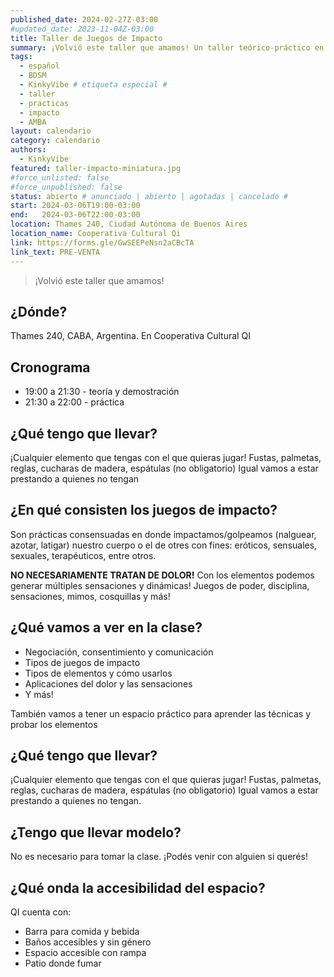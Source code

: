 ```yaml
---
published_date: 2024-02-27Z-03:00
#updated_date: 2023-11-04Z-03:00
title: Taller de Juegos de Impacto
summary: ¡Volvió este taller que amamos! Un taller teórico-práctico en donde exploramos cómo azotar, golpear y nalguear por placer
tags:
  - español
  - BDSM
  - KinkyVibe # etiqueta especial #
  - taller
  - practicas
  - impacto
  - AMBA
layout: calendario
category: calendario
authors:
  - KinkyVibe
featured: taller-impacto-miniatura.jpg
#force_unlisted: false
#force_unpublished: false
status: abierto # anunciado | abierto | agotadas | cancelado #
start: 2024-03-06T19:00-03:00
end:   2024-03-06T22:00-03:00
location: Thames 240, Ciudad Autónoma de Buenos Aires
location_name: Cooperativa Cultural Qi
link: https://forms.gle/GwSEEPeNsn2aCBcTA
link_text: PRE-VENTA
---
```


> ¡Volvió este taller que amamos!

## ¿Dónde?

Thames 240, CABA, Argentina. En Cooperativa Cultural QI

## Cronograma

- 19:00 a 21:30 - teoría y demostración
- 21:30 a 22:00 - práctica

## ¿Qué tengo que llevar?

¡Cualquier elemento que tengas con el que quieras jugar! Fustas, palmetas, reglas, cucharas de madera, espátulas (no obligatorio) Igual vamos a estar prestando a quienes no tengan

## ¿En qué consisten los juegos de impacto?

Son prácticas consensuadas en donde impactamos/golpeamos (nalguear, azotar, latigar) nuestro cuerpo o el de otres con fines: eróticos, sensuales, sexuales, terapéuticos, entre otros.

**NO NECESARIAMENTE TRATAN DE DOLOR!** Con los elementos podemos generar múltiples sensaciones y dinámicas! Juegos de poder, disciplina, sensaciones, mimos, cosquillas y más!

## ¿Qué vamos a ver en la clase?

- Negociación, consentimiento y comunicación
- Tipos de juegos de impacto
- Tipos de elementos y cómo usarlos
- Aplicaciones del dolor y las sensaciones
- Y más!

También vamos a tener un espacio práctico para aprender las técnicas y probar los elementos

## ¿Qué tengo que llevar?

¡Cualquier elemento que tengas con el que quieras jugar!
Fustas, palmetas, reglas, cucharas de madera, espátulas (no obligatorio) Igual vamos a estar prestando a quienes no tengan.

## ¿Tengo que llevar modelo?

No es necesario para tomar la clase. ¡Podés venir con alguien si querés!

## ¿Qué onda la accesibilidad del espacio?

QI cuenta con:

- Barra para comida y bebida
- Baños accesibles y sin género
- Espacio accesible con rampa
- Patio donde fumar